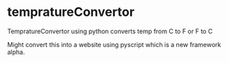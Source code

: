 # tempratureConvertor
TempratureConvertor using python
converts temp from C to F or F to C

Might convert this into a website using pyscript which is a new framework alpha.
